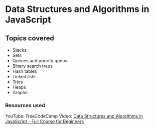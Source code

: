 # Data Structures and Algorithms in JavaScript

## Topics covered

- Stacks
- Sets
- Queues and priority queus
- Binary search trees
- Hash tables
- Linked lists
- Tries
- Heaps
- Graphs

### Resources used

YouTube: FreeCodeCamp
Video: [Data Structures and Algorithms in JavaScript - Full Course for Beginners](https://youtu.be/t2CEgPsws3U)
